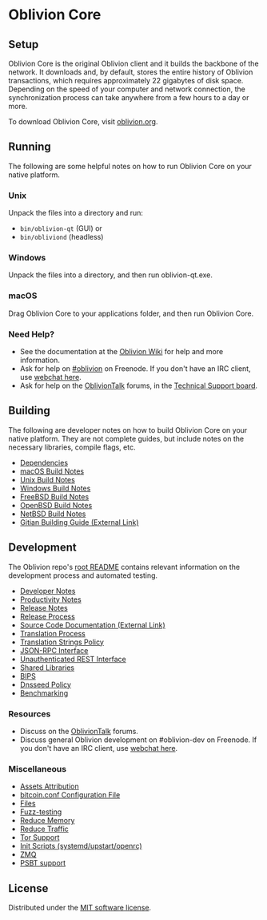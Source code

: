 Oblivion Core
=============

Setup
---------------------
Oblivion Core is the original Oblivion client and it builds the backbone of the network. It downloads and, by default, stores the entire history of Oblivion transactions, which requires approximately 22 gigabytes of disk space. Depending on the speed of your computer and network connection, the synchronization process can take anywhere from a few hours to a day or more.

To download Oblivion Core, visit [oblivion.org](/).

Running
---------------------
The following are some helpful notes on how to run Oblivion Core on your native platform.

### Unix

Unpack the files into a directory and run:

- `bin/oblivion-qt` (GUI) or
- `bin/obliviond` (headless)

### Windows

Unpack the files into a directory, and then run oblivion-qt.exe.

### macOS

Drag Oblivion Core to your applications folder, and then run Oblivion Core.

### Need Help?

* See the documentation at the [Oblivion Wiki](https://oblivion.info/) for help and more information.
* Ask for help on [#oblivion](https://webchat.freenode.net/#oblivion) on Freenode. If you don't have an IRC client, use [webchat here](https://webchat.freenode.net/#oblivion).
* Ask for help on the [OblivionTalk](https://obliviontalk.io/) forums, in the [Technical Support board](https://obliviontalk.io/c/technical-support).

Building
---------------------
The following are developer notes on how to build Oblivion Core on your native platform. They are not complete guides, but include notes on the necessary libraries, compile flags, etc.

- [Dependencies](dependencies.md)
- [macOS Build Notes](build-osx.md)
- [Unix Build Notes](build-unix.md)
- [Windows Build Notes](build-windows.md)
- [FreeBSD Build Notes](build-freebsd.md)
- [OpenBSD Build Notes](build-openbsd.md)
- [NetBSD Build Notes](build-netbsd.md)
- [Gitian Building Guide (External Link)](https://github.com/bitcoin-core/docs/blob/master/gitian-building.md)

Development
---------------------
The Oblivion repo's [root README](/README.md) contains relevant information on the development process and automated testing.

- [Developer Notes](developer-notes.md)
- [Productivity Notes](productivity.md)
- [Release Notes](release-notes.md)
- [Release Process](release-process.md)
- [Source Code Documentation (External Link)](https://doxygen.bitcoincore.org/)
- [Translation Process](translation_process.md)
- [Translation Strings Policy](translation_strings_policy.md)
- [JSON-RPC Interface](JSON-RPC-interface.md)
- [Unauthenticated REST Interface](REST-interface.md)
- [Shared Libraries](shared-libraries.md)
- [BIPS](bips.md)
- [Dnsseed Policy](dnsseed-policy.md)
- [Benchmarking](benchmarking.md)

### Resources
* Discuss on the [OblivionTalk](https://obliviontalk.io/) forums.
* Discuss general Oblivion development on #oblivion-dev on Freenode. If you don't have an IRC client, use [webchat here](https://webchat.freenode.net/#oblivion-dev).

### Miscellaneous
- [Assets Attribution](assets-attribution.md)
- [bitcoin.conf Configuration File](bitcoin-conf.md)
- [Files](files.md)
- [Fuzz-testing](fuzzing.md)
- [Reduce Memory](reduce-memory.md)
- [Reduce Traffic](reduce-traffic.md)
- [Tor Support](tor.md)
- [Init Scripts (systemd/upstart/openrc)](init.md)
- [ZMQ](zmq.md)
- [PSBT support](psbt.md)

License
---------------------
Distributed under the [MIT software license](/COPYING).
